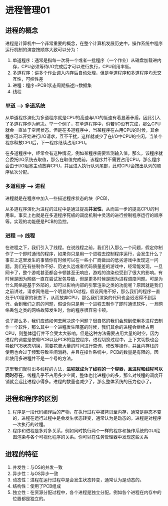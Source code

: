 # 进程管理01

## 进程的概念

进程是计算机中一个非常重要的概念，在整个计算机发展历史中，操作系统中程序运行机制的演变按顺序大致可以分为：

1. 单道程序：通常是指每一次将一个或者一批程序（一个作业）从磁盘加载进内存，CPU必须等待I/O完成后才可以进行执行，CPU利用率低。
2. 多道程序：讲多个作业调入内存后自动处理，但是单道程序和多道程序均无交互性，可控性差
3. 进程：程序+PCB(状态周期描述)+数据集
4. 线程

### 单道 --> 多道系统

从单道程序演化为多道程序就是CPU的高速与I/O的低速有着显著矛盾，因此引入了多道程序作为解决。举一个例子，在单道程序中，倘若I/O没有完成，那么CPU就会一直处于空闲状态。但是在多道程序中，当某程序在占用CPU的时候，其余程序可以开始进行I/O请求，互不干扰，这样就减少了在I/O中CPU的空闲。当某个程序释放CPU后，下一程序继续占用CPU。

在多道程序中，经常会有这种情况，例如某程序需要监测输入值，那么，该程序就会委托I/O系统去取值，那么在取值完成前，该程序并不需要占用CPU，那么程序会由于I/O阻塞主动放弃CPU，并且进入执行队列尾部，此时CPU会按出队列的顺序依次分配。

### 多道程序 --> 进程

进程就是在程序中加入一些描述程序状态的块（PCB)，

从多道程序演化为进程的过程中是通过提高**并发性**，从而进一步的提高CPU的利用率。事实上也就是在多道程序死板的调度机制中灵活的进行控制程序运行的顺序等。实现的功能便是PCB的监控。

### 进程 --> 线程

在进程之下，我们引入了线程。在说线程之前，我们引入那么一个问题，假定你制作了一个即时通讯的程序，如果你只是用一个进程去控制程序运行，会发生什么？事实上这里发生的事情你有时候可以在一些小厂商做出的低劣游戏中发现这一问题。我们在有些制作不好、历史久远或者代码质量差的游戏中，经常能发现，一旦网卡了，整个游戏甚至都会卡顿甚至无响应，游戏的渲染也受到了很大的影响。有时候是因为网络一直在尝试发包导致，但是更多时候是因为进程调度问题。可是为什么网络是基于外部的，却可以影响内部的引擎渲染之类的功能呢？原因就是我们之前讲过，请求网络是一个明显的I/O过程，假设网络不好，那么我们的程序一直处于I/O阻塞的状态下，从而放弃CPU，那么我们渲染的代码也会迟迟得不到运行。会到我们之前的问题，假设你只是用一个进程去制作了即时通讯软件，一旦网络丢包之类的网络故障发生时，你的程序很容易卡顿。

说了那么多，我们应该如何去解决这个问题？很自然的我们会想到使用多进程去制作一个软件，那么其中一个进程发生阻塞的时候，我们其余的进程会继续占用CPU，则整体运行并不会受太大影响。但是这种方法需要占用大量的时空，因为进程的调度是依赖PCB以及PCB的监控程序，进程切换过程中，上下文切换也会导致PCB状态切换，需要花费大量的时间进行查询、修改等操作，并且内存栈的使用也会过于频繁导致空间消耗，并且在操作系统中，PCB的数量是有限的，因此使用多进程并不是一个号的方法。

这里我们就引出多线程的方法，**进程就成为了线程的一个容器，且进程和线程可以同时存在**，线程几乎不占用多少空间，整体也比进程小的多，那么对线程的调度开销就会远比进程小得多。进程的数量也减少了，那么整体系统的压力也小了。

## 进程和程序的区别

1. 程序是一段代码编译后的产物，在执行过程中被拷贝至内存，通常是静态不变的，进程在运行过程中是会发生状态转变，通常认为是动态的。进程是对程序一次执行的过程。
2. 程序和进程是多对多关系，例如同时执行两个一样的程序和操作系统的GUI绘图渲染与各个可视化程序的关系。你可以在任务管理器中发现这些关系

## 进程的特征

1. 并发性：与OS的并发一致
2. 异步性：与OS异步一致
3. 动态性：进程在运行过程中是会发生状态转变，通常认为是动态的。
4. 结构性：使用了PCB组成
5. 独立性：在资源分配过程中，各个进程是独立分配。例如各个进程在内存中的位置都是独立的。

